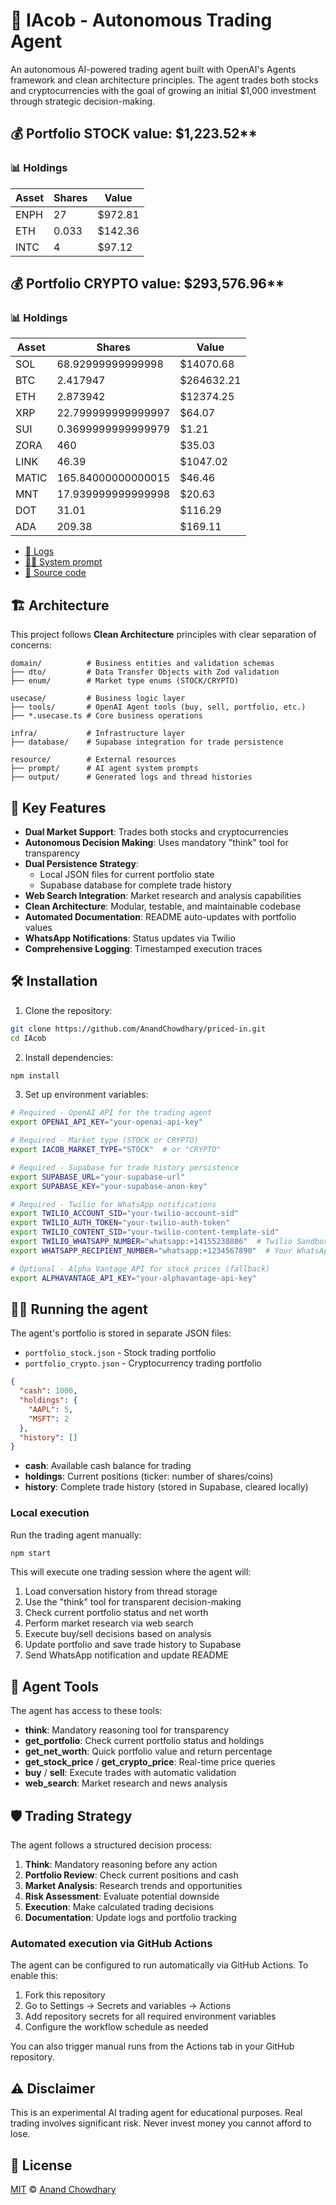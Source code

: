 # 🤖 IAcob - Autonomous Trading Agent

An autonomous AI-powered trading agent built with OpenAI's Agents framework and clean architecture principles. The agent trades both stocks and cryptocurrencies with the goal of growing an initial $1,000 investment through strategic decision-making.

<!-- auto STOCK start -->
  
  ## 💰 Portfolio STOCK value: $1,223.52**
  
  ### 📊 Holdings
  
  | Asset | Shares | Value |
  |-------|--------|-------|
  | ENPH | 27 | $972.81 |
| ETH | 0.033 | $142.36 |
| INTC | 4 | $97.12 |
  
  <!-- auto STOCK end -->

  <!-- auto CRYPTO start -->
  
  ## 💰 Portfolio CRYPTO value: $293,576.96**
  
  ### 📊 Holdings
  
  | Asset | Shares | Value |
  |-------|--------|-------|
  | SOL | 68.92999999999998 | $14070.68 |
| BTC | 2.417947 | $264632.21 |
| ETH | 2.873942 | $12374.25 |
| XRP | 22.799999999999997 | $64.07 |
| SUI | 0.3699999999999979 | $1.21 |
| ZORA | 460 | $35.03 |
| LINK | 46.39 | $1047.02 |
| MATIC | 165.84000000000015 | $46.46 |
| MNT | 17.939999999999998 | $20.63 |
| DOT | 31.01 | $116.29 |
| ADA | 209.38 | $169.11 |
  
  <!-- auto CRYPTO end -->

- [🧠 Logs](./agent.log)
- [🧑‍💻 System prompt](./system-prompt.md)
- [📁 Source code](./agent.ts)

## 🏗️ Architecture

This project follows **Clean Architecture** principles with clear separation of concerns:

```
domain/          # Business entities and validation schemas
├── dto/         # Data Transfer Objects with Zod validation
├── enum/        # Market type enums (STOCK/CRYPTO)

usecase/         # Business logic layer
├── tools/       # OpenAI Agent tools (buy, sell, portfolio, etc.)
├── *.usecase.ts # Core business operations

infra/           # Infrastructure layer
├── database/    # Supabase integration for trade persistence

resource/        # External resources
├── prompt/      # AI agent system prompts
├── output/      # Generated logs and thread histories
```

## 🚀 Key Features

- **Dual Market Support**: Trades both stocks and cryptocurrencies
- **Autonomous Decision Making**: Uses mandatory "think" tool for transparency
- **Dual Persistence Strategy**: 
  - Local JSON files for current portfolio state
  - Supabase database for complete trade history
- **Web Search Integration**: Market research and analysis capabilities
- **Clean Architecture**: Modular, testable, and maintainable codebase
- **Automated Documentation**: README auto-updates with portfolio values
- **WhatsApp Notifications**: Status updates via Twilio
- **Comprehensive Logging**: Timestamped execution traces

## 🛠️ Installation

1. Clone the repository:

```bash
git clone https://github.com/AnandChowdhary/priced-in.git
cd IAcob
```

2. Install dependencies:

```bash
npm install
```

3. Set up environment variables:

```bash
# Required - OpenAI API for the trading agent
export OPENAI_API_KEY="your-openai-api-key"

# Required - Market type (STOCK or CRYPTO)
export IACOB_MARKET_TYPE="STOCK"  # or "CRYPTO"

# Required - Supabase for trade history persistence
export SUPABASE_URL="your-supabase-url"
export SUPABASE_KEY="your-supabase-anon-key"

# Required - Twilio for WhatsApp notifications
export TWILIO_ACCOUNT_SID="your-twilio-account-sid"
export TWILIO_AUTH_TOKEN="your-twilio-auth-token"
export TWILIO_CONTENT_SID="your-twilio-content-template-sid"
export TWILIO_WHATSAPP_NUMBER="whatsapp:+14155238886"  # Twilio Sandbox number
export WHATSAPP_RECIPIENT_NUMBER="whatsapp:+1234567890"  # Your WhatsApp number

# Optional - Alpha Vantage API for stock prices (fallback)
export ALPHAVANTAGE_API_KEY="your-alphavantage-api-key"
```

## 🏃‍♂️ Running the agent

The agent's portfolio is stored in separate JSON files:

- `portfolio_stock.json` - Stock trading portfolio
- `portfolio_crypto.json` - Cryptocurrency trading portfolio

```json
{
  "cash": 1000,
  "holdings": {
    "AAPL": 5,
    "MSFT": 2
  },
  "history": []
}
```

- **cash**: Available cash balance for trading
- **holdings**: Current positions (ticker: number of shares/coins)
- **history**: Complete trade history (stored in Supabase, cleared locally)

### Local execution

Run the trading agent manually:

```bash
npm start
```

This will execute one trading session where the agent will:

1. Load conversation history from thread storage
2. Use the "think" tool for transparent decision-making
3. Check current portfolio status and net worth
4. Perform market research via web search
5. Execute buy/sell decisions based on analysis
6. Update portfolio and save trade history to Supabase
7. Send WhatsApp notification and update README

## 🔧 Agent Tools

The agent has access to these tools:

- **think**: Mandatory reasoning tool for transparency
- **get_portfolio**: Check current portfolio status and holdings
- **get_net_worth**: Quick portfolio value and return percentage
- **get_stock_price** / **get_crypto_price**: Real-time price queries
- **buy** / **sell**: Execute trades with automatic validation
- **web_search**: Market research and news analysis

## 🛡️ Trading Strategy

The agent follows a structured decision process:

1. **Think**: Mandatory reasoning before any action
2. **Portfolio Review**: Check current positions and cash
3. **Market Analysis**: Research trends and opportunities
4. **Risk Assessment**: Evaluate potential downside
5. **Execution**: Make calculated trading decisions
6. **Documentation**: Update logs and portfolio tracking

### Automated execution via GitHub Actions

The agent can be configured to run automatically via GitHub Actions. To enable this:

1. Fork this repository
2. Go to Settings → Secrets and variables → Actions
3. Add repository secrets for all required environment variables
4. Configure the workflow schedule as needed

You can also trigger manual runs from the Actions tab in your GitHub repository.

## ⚠️ Disclaimer

This is an experimental AI trading agent for educational purposes. Real trading involves significant risk. Never invest money you cannot afford to lose.

## 📄 License

[MIT](./LICENSE) © [Anand Chowdhary](https://anandchowdhary.com)
